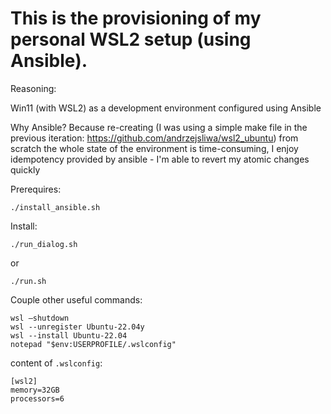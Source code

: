 # This is the provisioning of my personal WSL2 setup (using Ansible).

Reasoning:

Win11 (with WSL2) as a development environment configured using Ansible

Why Ansible? Because re-creating (I was using a simple make file in the previous iteration: https://github.com/andrzejsliwa/wsl2_ubuntu) from scratch the whole state of the environment is time-consuming, I enjoy idempotency provided by ansible - I'm able to revert my atomic changes quickly

Prerequires:

    ./install_ansible.sh

Install:

    ./run_dialog.sh

or

    ./run.sh

Couple other useful commands:

    wsl —shutdown
    wsl --unregister Ubuntu-22.04y
    wsl --install Ubuntu-22.04
    notepad "$env:USERPROFILE/.wslconfig"

content of `.wslconfig`:
```properties
[wsl2]
memory=32GB
processors=6
```
